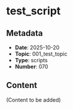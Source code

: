 # test_script

## Metadata
- **Date**: 2025-10-20
- **Topic**: 001_test_topic
- **Type**: scripts
- **Number**: 070

## Content
(Content to be added)
